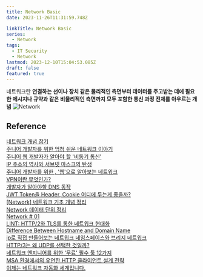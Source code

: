 ```yaml
---
title: Network Basic
date: 2023-11-26T11:31:59.748Z

linkTitle: Network Basic
series:
  - Network
tags:
  - IT Security
  - Network
lastmod: 2023-12-10T15:04:53.085Z
draft: false
featured: true
---
```


네트워크란 **연결하는 선이나 장치 같은 물리적인 측면부터 데이터를 주고받는 데에 필요한 메시지나 규약과 같은 비물리적인 측면까지 모두 포함한 통신 과정 전체를 아우르는 개념**
![Network](media/images/nettopo.webp "https://medium.com/minitechi/fundamentals-in-networking-1628a50672ea")

## Reference

[네트워크 개념 잡기](https://www.whatap.io/ko/blog/149/)  
[주니어 개발자를 위한 엄청 쉬운 네트워크 이야기](https://yozm.wishket.com/magazine/detail/1875/)  
[주니어 웹 개발자가 알아야 할 '비동기 통신'](https://yozm.wishket.com/magazine/detail/1982/)  
[IP 주소의 역사와 서브넷 마스크의 탄생](https://yozm.wishket.com/magazine/detail/2108/)  
[주니어 개발자를 위한 , '웹'으로 알아보는 네트워크](https://yozm.wishket.com/magazine/detail/2055/)  
[VPN이란 무엇인가?](https://yozm.wishket.com/magazine/detail/558/)  
[개발자가 알아야할 DNS 동작](https://devocean.sk.com/search/techBoardDetail.do?ID=164603&boardType=)  
[JWT Token을 Header, Cookie 어디에 두는게 좋을까?](https://jusths.tistory.com/350)  
[[Network] 네트워크 기초 개념 정리](https://bbogle2.tistory.com/entry/Network-%EB%84%A4%ED%8A%B8%EC%9B%8C%ED%81%AC-%EA%B8%B0%EC%B4%88-%EA%B0%9C%EB%85%90-%EC%A0%95%EB%A6%AC)  
[Network 데이터 단위 정리](https://velog.io/@dev_0livia/Network-%EB%8D%B0%EC%9D%B4%ED%84%B0-%EB%8B%A8%EC%9C%84-%EC%A0%95%EB%A6%AC)  
[Network # 01](https://velog.io/@dev_0livia/Network-01)  
[LINT: HTTP/2와 TLS를 통한 네트워크 현대화](https://engineering.linecorp.com/ko/blog/LINT-newtork-modernization-http2-tls)  
[Difference Between Hostname and Domain Name](http://www.differencebetween.net/technology/difference-between-hostname-and-domain-name/)  
[ip로 직접 만들어보는 네트워크 네임스페이스와 브리지 네트워크](https://www.44bits.io/ko/post/container-network-2-ip-command-and-network-namespace)  
[HTTP/3는 왜 UDP를 선택한 것일까?](https://evan-moon.github.io/2019/10/08/what-is-http3/)  
[네트워크 엔지니어를 위한 '무료' 필수 툴 12가지](https://www.itworld.co.kr/news/268533)  
[MSA 환경에서의 유연한 HTTP 클라이언트 설계 전략](https://tech.kakaopay.com/post/make-http-client-design-flexible/)  
[이제는 네트워크 자동화 세계입니다.](https://nginxstore.com/blog/nginx/%ec%9d%b4%ec%a0%9c%eb%8a%94-%eb%84%a4%ed%8a%b8%ec%9b%8c%ed%81%ac-%ec%9e%90%eb%8f%99%ed%99%94-%ec%84%b8%ea%b3%84%ec%9e%85%eb%8b%88%eb%8b%a4/)
